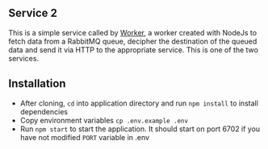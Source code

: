 ## Service 2
This is a simple service called by [Worker](https://github.com/firstCodeOutlaw/worker), a 
worker created with NodeJs to fetch data from a RabbitMQ queue,
decipher the destination of the queued data and send it via HTTP to the appropriate
service. This is one of the two services.

## Installation
- After cloning, `cd` into application directory and run `npm install` to install dependencies
- Copy environment variables `cp .env.example .env`
- Run `npm start` to start the application. It should start on port 6702 if you have not modified 
`PORT` variable in .env